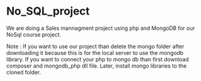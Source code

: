 # No_SQL_project

We are doing a Sales mannagment project using php and MongoDB for our NoSql course project.

Note : If you want to use our project than delete the mongo folder after downloading it because this is for the local server to use the mongodb library. If you want to connect your php to mongo db than first download composer and mongodb_php dll file. Later, install mongo libraries to the cloned folder.
